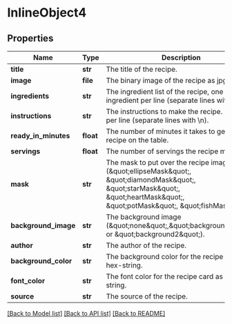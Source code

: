 # InlineObject4

## Properties
Name | Type | Description | Notes
------------ | ------------- | ------------- | -------------
**title** | **str** | The title of the recipe. | 
**image** | **file** | The binary image of the recipe as jpg. | 
**ingredients** | **str** | The ingredient list of the recipe, one ingredient per line (separate lines with \\n). | 
**instructions** | **str** | The instructions to make the recipe. One step per line (separate lines with \\n). | 
**ready_in_minutes** | **float** | The number of minutes it takes to get the recipe on the table. | 
**servings** | **float** | The number of servings the recipe makes. | 
**mask** | **str** | The mask to put over the recipe image (\&quot;ellipseMask\&quot;, \&quot;diamondMask\&quot;, \&quot;starMask\&quot;, \&quot;heartMask\&quot;, \&quot;potMask\&quot;, \&quot;fishMask\&quot;). | 
**background_image** | **str** | The background image (\&quot;none\&quot;,\&quot;background1\&quot;, or \&quot;background2\&quot;). | 
**author** | **str** | The author of the recipe. | [optional] 
**background_color** | **str** | The background color for the recipe card as a hex-string. | [optional] 
**font_color** | **str** | The font color for the recipe card as a hex-string. | [optional] 
**source** | **str** | The source of the recipe. | [optional] 

[[Back to Model list]](../README.md#documentation-for-models) [[Back to API list]](../README.md#documentation-for-api-endpoints) [[Back to README]](../README.md)


